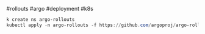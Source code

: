 #rollouts #argo #deployment #k8s

``` powershell
k create ns argo-rollouts
kubectl apply -n argo-rollouts -f https://github.com/argoproj/argo-rollouts/releases/download/v1.6.4/install.yaml
```
